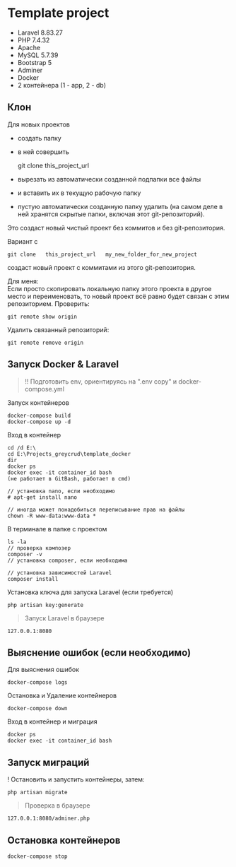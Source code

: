 # Template project

- Laravel 8.83.27 
- PHP 7.4.32
- Apache 
- MySQL 5.7.39
- Bootstrap 5
- Adminer
- Docker
- 2 контейнера (1 - app, 2 - db)

## Клон

Для новых проектов

- создать папку
- в ней совершить

    git clone this_project_url

- вырезать из автоматически созданной подпапки все файлы
- и вставить их в текущую рабочую папку
- пустую автоматически созданную папку удалить (на самом деле в ней хранятся скрытые папки, включая этот git-репозиторий).

Это создаст новый чистый проект без коммитов и без git-репозитория.

Вариант с 

    git clone   this_project_url   my_new_folder_for_new_project
    
создаст новый проект c коммитами из этого git-репозитория.

Для меня:  
Если просто скопировать локальную папку этого проекта в другое место и переименовать, то новый проект всё равно будет связан с этим репозиторием. Проверить:

    git remote show origin

Удалить связанный репозиторий:

    git remote remove origin


## Запуск Docker & Laravel

> !! Подготовить env, ориентируясь на ".env copy" и docker-compose.yml

Запуск контейнеров

    docker-compose build
    docker-compose up -d

Вход в контейнер

    cd /d E:\
    cd E:\Projects_greycrud\template_docker
    dir
    docker ps
    docker exec -it container_id bash 
    (не работает в GitBash, работает в cmd)

    // установка nano, если необходимо
    # apt-get install nano

    // иногда может понадобиться переписывание прав на файлы
    chown -R www-data:www-data *

В терминале в папке с проектом

    ls -la
    // проверка композер
    composer -v
    // установка composer, если необходима
    
    // установка зависимостей Laravel
    composer install

Установка ключа для запуска Laravel (если требуется)

    php artisan key:generate

> Запуск Laravel в браузере

    127.0.0.1:8080

## Выяснение ошибок (если необходимо)

Для выяснения ошибок
  
    docker-compose logs

Остановка и Удаление контейнеров

    docker-compose down 

Вход в контейнер и миграция

    docker ps
    docker exec -it container_id bash

## Запуск миграций

! Остановить и запустить контейнеры, затем:

    php artisan migrate

> Проверка в браузере

    127.0.0.1:8080/adminer.php

## Остановка контейнеров

    docker-compose stop
